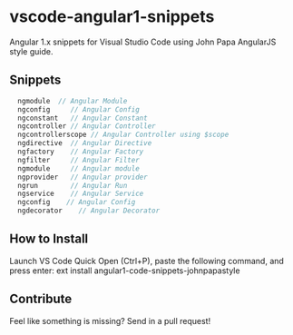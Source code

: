# vscode-angular1-snippets
Angular 1.x snippets for Visual Studio Code using John Papa AngularJS style guide.

## Snippets
```javascript
  ngmodule  // Angular Module
  ngconfig     // Angular Config
  ngconstant   // Angular Constant
  ngcontroller // Angular Controller
  ngcontrollerscope // Angular Controller using $scope
  ngdirective  // Angular Directive
  ngfactory    // Angular Factory
  ngfilter     // Angular Filter
  ngmodule     // Angular module
  ngprovider   // Angular provider
  ngrun        // Angular Run
  ngservice    // Angular Service
  ngconfig    // Angular Config
  ngdecorator    // Angular Decorator
```
## How to Install
Launch VS Code Quick Open (Ctrl+P), paste the following command, and press enter:
ext install angular1-code-snippets-johnpapastyle

## Contribute
Feel like something is missing? 
Send in a pull request!
